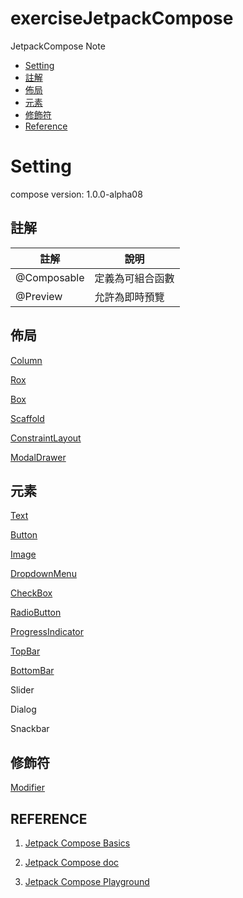 # exerciseJetpackCompose

JetpackCompose Note

- [Setting](#Setting)
- [註解](#註解)
- [佈局](#佈局)
- [元素](#元素)
- [修飾符](#修飾符)
- [Reference](#REFERENCE)

# Setting

compose version: 1.0.0-alpha08

<!-- setContent: 定義Layout佈局 -->

## 註解

| 註解 | 說明 |
| --- | --- |
| @Composable | 定義為可組合函數 |
| @Preview | 允許為即時預覽 |

## 佈局

[Column](./docs/Layout.md#Column)

[Rox](./docs/Layout.md#Row)

[Box](./docs/Layout.md#Box)

[Scaffold](./docs/Layout.md#Scaffold)

[ConstraintLayout](./docs/Layout.md#ConstraintLayout)

[ModalDrawer](./docs/ModalDrawerLayout.md)

## 元素

[Text](./docs/Text.md)

[Button](./docs/Button.md)

[Image](./docs/Image.md)

[DropdownMenu](./docs/DropdownMenu.md)

[CheckBox](./docs/CheckBox&RadioButton.md#RadioButton#CheckBox)

[RadioButton](./docs/CheckBox&RadioButton.md#RadioButton)

[ProgressIndicator](./docs/ProgressIndicator.md)

[TopBar](./docs/Toolbar.md#Topbar)

[BottomBar](./docs/Toolbar.md#BottomBar)

Slider

Dialog

Snackbar

<!-- ## Spacer

| 參數 | 說明 |
| --- | --- |
| *modifier | 墊片 | -->

## 修飾符

[Modifier](./docs/Modifier.md)

<!-- Surface -->

<!-- ExercisejetpackComposeTheme -->

## REFERENCE

1. [Jetpack Compose Basics](https://developer.android.com/jetpack/compose/tutorial)

2. [Jetpack Compose doc](https://developer.android.com/jetpack/compose/documentation)

3. [Jetpack Compose Playground](https://foso.github.io/Jetpack-Compose-Playground/)
